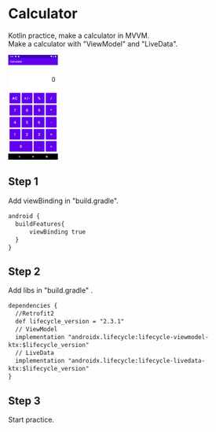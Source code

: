 # Calculator
Kotlin practice, make a calculator in MVVM.  
Make a calculator with "ViewModel" and "LiveData".  

<img src="https://github.com/stephenKD/Calculator/blob/master/app/src/main/res/drawable/sample_pic.png?raw=true" width=20% height=20%/>



## Step 1
Add viewBinding in "build.gradle".
```
android {
  buildFeatures{
      viewBinding true
  }
}
```

## Step 2
Add libs in "build.gradle" .
```
dependencies {
  //Retrofit2
  def lifecycle_version = "2.3.1"
  // ViewModel
  implementation "androidx.lifecycle:lifecycle-viewmodel-ktx:$lifecycle_version"
  // LiveData
  implementation "androidx.lifecycle:lifecycle-livedata-ktx:$lifecycle_version"
}

```

## Step 3
Start practice.

